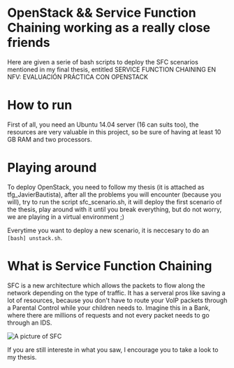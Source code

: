 # OpenStack && Service Function Chaining working as a really close friends

Here are given a serie of bash scripts to deploy the SFC scenarios mentioned in my final thesis, entitled SERVICE FUNCTION CHAINING EN NFV: EVALUACIÓN PRÁCTICA CON OPENSTACK

# How to run 

First of all, you need an Ubuntu 14.04 server (16 can suits too), the resources are very valuable in this project, so be sure of having at least 10 GB RAM and two processors.

# Playing around

To deploy OpenStack, you need to follow my thesis (it is attached as tfg_JavierBautista), after all the problems you will encounter (because you will), try to run the script sfc_scenario.sh, it will deploy the first scenario of the thesis, play around with it until you break everything, but do not worry, we are playing in a virtual environment ;)

Everytime you want to deploy a new scenario, it is neccesary to do an ```[bash] unstack.sh```.

# What is Service Function Chaining

SFC is a new architecture which allows the packets to flow along the network depending on the type of traffic. It has a serveral pros like saving a lot of resources, because you don't have to route your VoIP packets through a Parental Control while your children needs to. Imagine this in a Bank, where there are millions of requests and not every packet needs to go through an IDS.

![A picture of SFC](https://www.sdxcentral.com/wp-content/uploads/2016/02/MKT2014097243EN_fig03.jpg)

If you are still intereste in what you saw, I encourage you to take a look to my thesis.
